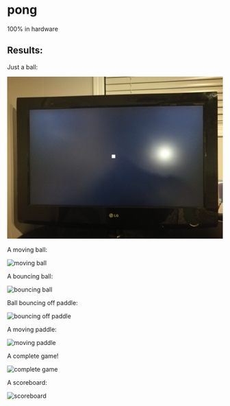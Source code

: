 # pong

100% in hardware

## Results:
Just a ball:

![ball](pics/ball.jpg)

A moving ball:

![moving ball](pics/moving_ball.gif)

A bouncing ball:

![bouncing ball](pics/bouncing_ball.gif)

Ball bouncing off paddle:

![bouncing off paddle](pics/bouncing_off_paddle.gif)

A moving paddle:

![moving paddle](pics/moving_paddle.gif)

A complete game!

![complete game](pics/complete_game.gif)

A scoreboard:

![scoreboard](pics/scoreboard.gif)
